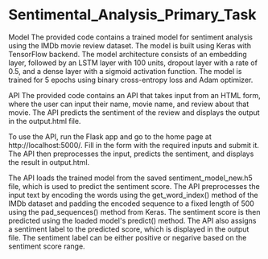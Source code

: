 # Sentimental_Analysis_Primary_Task
Model The provided code contains a trained model for sentiment analysis using the IMDb movie review dataset. The model is built using Keras with TensorFlow backend. The model architecture consists of an embedding layer, followed by an LSTM layer with 100 units, dropout layer with a rate of 0.5, and a dense layer with a sigmoid activation function. The model is trained for 5 epochs using binary cross-entropy loss and Adam optimizer.

API The provided code contains an API that takes input from an HTML form, where the user can input their name, movie name, and review about that movie. The API predicts the sentiment of the review and displays the output in the output.html file.

To use the API, run the Flask app and go to the home page at http://localhost:5000/. Fill in the form with the required inputs and submit it. The API then preprocesses the input, predicts the sentiment, and displays the result in output.html.

The API loads the trained model from the saved sentiment_model_new.h5 file, which is used to predict the sentiment score. The API preprocesses the input text by encoding the words using the get_word_index() method of the IMDb dataset and padding the encoded sequence to a fixed length of 500 using the pad_sequences() method from Keras. The sentiment score is then predicted using the loaded model's predict() method. The API also assigns a sentiment label to the predicted score, which is displayed in the output file. The sentiment label can be either positive or negarive based on the sentiment score range.
